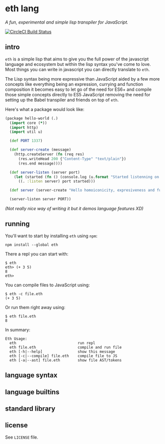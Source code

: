 # eth lang

_A fun, experimental and simple lisp transpiler for JavaScript._

[![CircleCI Build Status](https://img.shields.io/circleci/project/kiasaki/eth-lang/master.svg)](https://circleci.com/gh/kiasaki/eth-lang)

## intro

`eth` is a simple lisp that aims to give you the full power of the javascript language
and ecosystem but within the lisp syntax you've come to love. Most things you can write
in javascript you can directly translate to `eth`.

The Lisp syntax being more expressive than JavaScript aided by a few more concepts like
everything being an expression, currying and function composition it becomes easy to let
go of the need for ES6+ and compile those simple concepts directly to ES5 JavaScript
removing the need for setting up the Babel transpiler and friends on top of `eth`.

Here's what a package would look like:

```clj
(package hello-world (.)
  (import core (*))
  (import http)
  (import util u)

  (def PORT 1337)

  (def server-create (message)
    (http.createServer (fn (req res)
      (res.writeHead 200 {"Content-Type" "text/plain"})
      (res.end message))))

  (def server-listen (server port)
    (let (started (fn () (console.log (u.format "Started listenning on port " port))))
      ((. :listen server) port started)))

  (def server (server-create "Hello homoiconicity, expresiveness and fun times!"))

  (server-listen server PORT))
```

_(Not really nice way of writing it but it demos language features XD)_

## running

You'll want to start by installing `eth` using `npm`:

```
npm install --global eth
```

There a repl you can start with:

```
$ eth
eth> (+ 3 5)
8
eth>
```

You can compile files to JavaScript using:

```
$ eth -c file.eth
(+ 3 5)
```

Or run them right away using:

```
$ eth file.eth
8
```

In summary:

```
Eth Usage:
  eth                            run repl
  eth file.eth                   compile and run file
  eth [-h|--help]                show this message
  eth [-c|--compile] file.eth    compile file to JS
  eth [-a|--ast] file.eth        show file AST/tokens
```

## language syntax

## language builtins

## standard library

## license

See `LICENSE` file.
